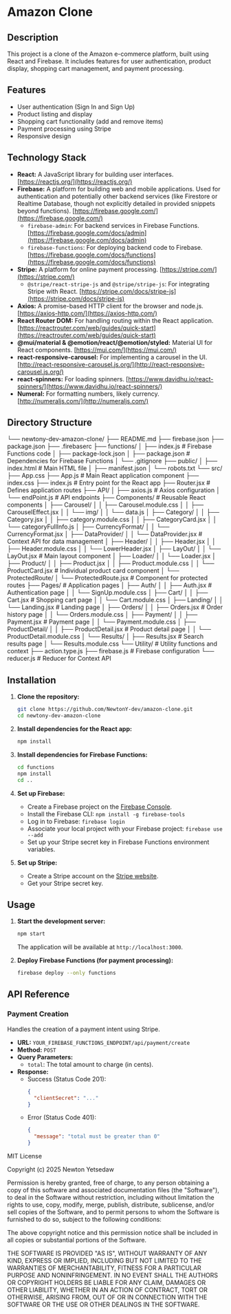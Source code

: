 # Amazon Clone

## Description

This project is a clone of the Amazon e-commerce platform, built using React and Firebase. It includes features for user authentication, product display, shopping cart management, and payment processing.

## Features

* User authentication (Sign In and Sign Up)
* Product listing and display
* Shopping cart functionality (add and remove items)
* Payment processing using Stripe
* Responsive design

## Technology Stack

* **React:** A JavaScript library for building user interfaces. [https://reactjs.org/](https://reactjs.org/)
* **Firebase:** A platform for building web and mobile applications. Used for authentication and potentially other backend services (like Firestore or Realtime Database, though not explicitly detailed in provided snippets beyond functions). [https://firebase.google.com/](https://firebase.google.com/)
    * `firebase-admin`: For backend services in Firebase Functions. [https://firebase.google.com/docs/admin](https://firebase.google.com/docs/admin)
    * `firebase-functions`: For deploying backend code to Firebase. [https://firebase.google.com/docs/functions](https://firebase.google.com/docs/functions)
* **Stripe:** A platform for online payment processing. [https://stripe.com/](https://stripe.com/)
    * `@stripe/react-stripe-js` and `@stripe/stripe-js`: For integrating Stripe with React. [https://stripe.com/docs/stripe-js](https://stripe.com/docs/stripe-js)
* **Axios:** A promise-based HTTP client for the browser and node.js. [https://axios-http.com/](https://axios-http.com/)
* **React Router DOM:** For handling routing within the React application. [https://reactrouter.com/web/guides/quick-start](https://reactrouter.com/web/guides/quick-start)
* **@mui/material & @emotion/react/@emotion/styled:** Material UI for React components. [https://mui.com/](https://mui.com/)
* **react-responsive-carousel:** For implementing a carousel in the UI. [http://react-responsive-carousel.js.org/](http://react-responsive-carousel.js.org/)
* **react-spinners:** For loading spinners. [https://www.davidhu.io/react-spinners/](https://www.davidhu.io/react-spinners/)
* **Numeral:** For formatting numbers, likely currency. [http://numeraljs.com/](http://numeraljs.com/)

## Directory Structure

└── newtony-dev-amazon-clone/
├── README.md
├── firebase.json
├── package.json
├── .firebaserc
├── functions/
│   ├── index.js          # Firebase Functions code
│   ├── package-lock.json
│   ├── package.json      # Dependencies for Firebase Functions
│   └── .gitignore
├── public/
│   ├── index.html        # Main HTML file
│   ├── manifest.json
│   └── robots.txt
└── src/
├── App.css
├── App.js            # Main React application component
├── index.css
├── index.js          # Entry point for the React app
├── Router.jsx        # Defines application routes
├── API/
│   ├── axios.js        # Axios configuration
│   └── endPoint.js     # API endpoints
├── Components/       # Reusable React components
│   ├── Carousel/
│   │   ├── Carousel.module.css
│   │   ├── CarouselEffect.jsx
│   │   └── img/
│   │       └── data.js
│   ├── Category/
│   │   ├── Category.jsx
│   │   ├── category.module.css
│   │   ├── CategoryCard.jsx
│   │   └── categoryFullInfo.js
│   ├── CurrencyFormat/
│   │   └── CurrencyFormat.jsx
│   ├── DataProvider/
│   │   └── DataProvider.jsx # Context API for data management
│   ├── Header/
│   │   ├── Header.jsx
│   │   ├── Header.module.css
│   │   └── LowerHeader.jsx
│   ├── LayOut/
│   │   └── LayOut.jsx      # Main layout component
│   ├── Loader/
│   │   └── Loader.jsx
│   ├── Product/
│   │   ├── Product.jsx
│   │   ├── Product.module.css
│   │   └── ProductCard.jsx # Individual product card component
│   └── ProtectedRoute/
│       └── ProtectedRoute.jsx # Component for protected routes
├── Pages/            # Application pages
│   ├── Auth/
│   │   ├── Auth.jsx        # Authentication page
│   │   └── SignUp.module.css
│   ├── Cart/
│   │   ├── Cart.jsx        # Shopping cart page
│   │   └── Cart.module.css
│   ├── Landing/
│   │   └── Landing.jsx     # Landing page
│   ├── Orders/
│   │   ├── Orders.jsx      # Order history page
│   │   └── Orders.module.css
│   ├── Payment/
│   │   ├── Payment.jsx     # Payment page
│   │   └── Payment.module.css
│   ├── ProductDetail/
│   │   ├── ProductDetail.jsx # Product detail page
│   │   └── ProductDetail.module.css
│   └── Results/
│       ├── Results.jsx     # Search results page
│       └── Results.module.css
└── Utility/          # Utility functions and context
├── action.type.js
├── firebase.js         # Firebase configuration
└── reducer.js          # Reducer for Context API

## Installation

1.  **Clone the repository:**
    ```bash
    git clone https://github.com/NewtonY-dev/amazon-clone.git
    cd newtony-dev-amazon-clone
    ```

2.  **Install dependencies for the React app:**
    ```bash
    npm install
    ```

3.  **Install dependencies for Firebase Functions:**
    ```bash
    cd functions
    npm install
    cd ..
    ```

4.  **Set up Firebase:**
    * Create a Firebase project on the [Firebase Console](https://console.firebase.google.com/).
    * Install the Firebase CLI: `npm install -g firebase-tools`
    * Log in to Firebase: `firebase login`
    * Associate your local project with your Firebase project: `firebase use --add`
    * Set up your Stripe secret key in Firebase Functions environment variables.

5.  **Set up Stripe:**
    * Create a Stripe account on the [Stripe website](https://stripe.com/).
    * Get your Stripe secret key.

## Usage

1.  **Start the development server:**
    ```bash
    npm start
    ```
    The application will be available at `http://localhost:3000`.

2.  **Deploy Firebase Functions (for payment processing):**
    ```bash
    firebase deploy --only functions
    ```

## API Reference

### Payment Creation

Handles the creation of a payment intent using Stripe.

* **URL:** `YOUR_FIREBASE_FUNCTIONS_ENDPOINT/api/payment/create` 
* **Method:** `POST`
* **Query Parameters:**
    * `total`: The total amount to charge (in cents).
* **Response:**
    * Success (Status Code 201):
        ```json
        {
          "clientSecret": "..."
        }
        ```
    * Error (Status Code 401):
        ```json
        {
          "message": "total must be greater than 0"
        }
        ```

MIT License

Copyright (c) 2025 Newton Yetsedaw

Permission is hereby granted, free of charge, to any person obtaining a copy of this software and associated documentation files (the "Software"), to deal in the Software 
without restriction, including without limitation the rights to use, copy, modify, merge, publish, distribute, sublicense, and/or sell copies of the Software, and to permit
persons to whom the Software is furnished to do so, subject to the following conditions:

The above copyright notice and this permission notice shall be included in all copies or substantial portions of the Software.

THE SOFTWARE IS PROVIDED "AS IS", WITHOUT WARRANTY OF ANY KIND, EXPRESS OR IMPLIED, INCLUDING BUT NOT LIMITED TO THE WARRANTIES OF MERCHANTABILITY, FITNESS FOR A PARTICULAR
PURPOSE AND NONINFRINGEMENT. IN NO EVENT SHALL THE AUTHORS OR COPYRIGHT HOLDERS BE LIABLE FOR ANY CLAIM, DAMAGES OR OTHER LIABILITY, WHETHER IN AN ACTION OF CONTRACT, TORT
OR OTHERWISE, ARISING FROM, OUT OF OR IN CONNECTION WITH THE SOFTWARE OR THE USE OR OTHER DEALINGS IN THE SOFTWARE.